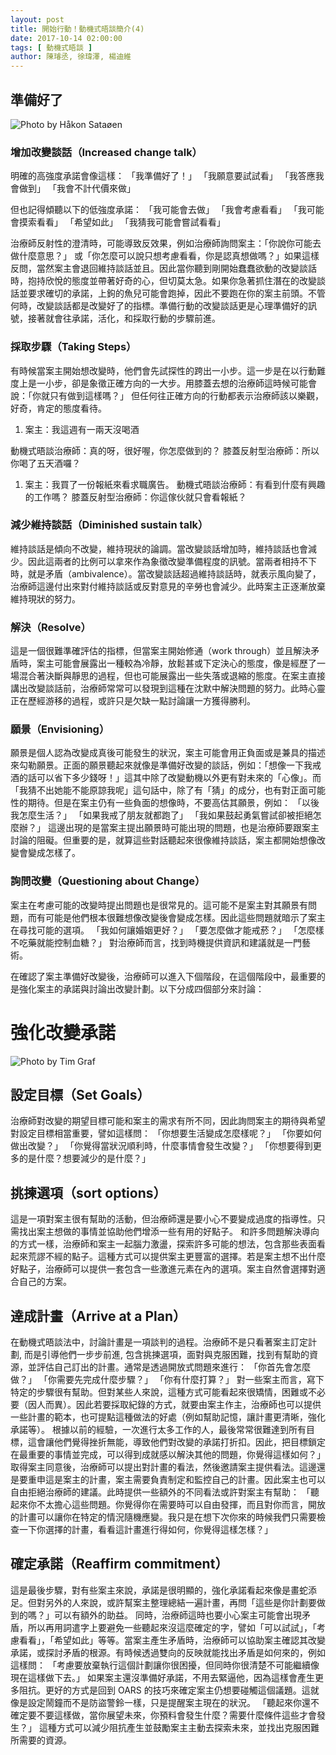 ```yaml
---
layout: post
title: 開始行動！動機式晤談簡介(4) 
date: 2017-10-14 02:00:00
tags: [ 動機式晤談 ]
author: 陳璿丞, 徐瑋澤, 楊迪維
---
```

準備好了
--------

![Photo by Håkon Sataøen](https://i.imgur.com/7Hx7DvE.jpg)

### 增加改變談話（Increased change talk）

明確的高強度承諾會像這樣： 「我準備好了！」 「我願意要試試看」 「我答應我會做到」 「我會不計代價來做」

但也記得傾聽以下的低強度承諾： 「我可能會去做」 「我會考慮看看」 「我可能會摸索看看」 「希望如此」 「我猜我可能會嘗試看看」

治療師反射性的澄清時，可能導致反效果，例如治療師詢問案主：「你說你可能去做什麼意思？」 或「你怎麼可以說只想考慮看看，你是認真想做嗎？」如果這樣反問，當然案主會退回維持談話並且。因此當你聽到剛開始蠢蠢欲動的改變談話時，抱持欣悅的態度並帶著好奇的心，但切莫太急。如果你急著抓住潛在的改變談話並要求確切的承諾，上鉤的魚兒可能會跑掉，因此不要跑在你的案主前頭。不管何時，改變談話都是改變好了的指標。準備行動的改變談話更是心理準備好的訊號，接著就會往承諾，活化，和採取行動的步驟前進。

<!--more-->

### 採取步驟（Taking Steps）

有時候當案主開始想改變時，他們會先試探性的跨出一小步。這一步是在以行動難度上是一小步，卻是象徵正確方向的一大步。用膝蓋去想的治療師這時候可能會說：「你就只有做到這樣嗎？」 但任何往正確方向的行動都表示治療師該以樂觀，好奇，肯定的態度看待。

1.  案主：我這週有一兩天沒喝酒

動機式晤談治療師：真的呀，很好喔，你怎麼做到的？ 膝蓋反射型治療師：所以你喝了五天酒囉？

1.  案主：我買了一份報紙來看求職廣告。 動機式晤談治療師：有看到什麼有興趣的工作嗎？ 膝蓋反射型治療師：你這傢伙就只會看報紙？

### 減少維持談話（Diminished sustain talk）

維持談話是傾向不改變，維持現狀的論調。當改變談話增加時，維持談話也會減少。因此這兩者的比例可以拿來作為象徵改變準備程度的訊號。當兩者相持不下時，就是矛盾（ambivalence）。當改變談話超過維持談話時，就表示風向變了，治療師這邊付出來對付維持談話或反對意見的辛勞也會減少。此時案主正逐漸放棄維持現狀的努力。

### 解決（Resolve）

這是一個很難準確評估的指標，但當案主開始修通（work through）並且解決矛盾時，案主可能會展露出一種較為冷靜，放鬆甚或下定決心的態度，像是經歷了一場混合著決斷與靜思的過程，但也可能展露出一些失落或退縮的態度。在案主直接講出改變談話前，治療師常常可以發現到這種在沈默中解決問題的努力。此時心靈正在歷經游移的過程，或許只是欠缺一點討論讓一方獲得勝利。

### 願景（Envisioning）

願景是個人認為改變成真後可能發生的狀況，案主可能會用正負面或是兼具的描述來勾勒願景。正面的願景聽起來就像是準備好改變的談話，例如：「想像一下我戒酒的話可以省下多少錢呀！」這其中除了改變動機以外更有對未來的「心像」。而「我猜不出她能不能原諒我呢」這句話中，除了有「猜」的成分，也有對正面可能性的期待。但是在案主仍有一些負面的想像時，不要高估其願景，例如： 「以後我怎麼生活？」 「如果我戒了朋友就都跑了」 「我如果鼓起勇氣嘗試卻被拒絕怎麼辦？」 這邊出現的是當案主提出願景時可能出現的問題，也是治療師要跟案主討論的阻礙。但重要的是，就算這些對話聽起來很像維持談話，案主都開始想像改變會變成怎樣了。

### 詢問改變（Questioning about Change）

案主在考慮可能的改變時提出問題也是很常見的。這可能不是案主對其願景有問題，而有可能是他們根本很難想像改變後會變成怎樣。因此這些問題就暗示了案主在尋找可能的選項。 「我如何讓婚姻更好？」 「要怎麼做才能戒菸？」 「怎麼樣不吃藥就能控制血糖？」 對治療師而言，找到時機提供資訊和建議就是一門藝術。

在確認了案主準備好改變後，治療師可以進入下個階段，在這個階段中，最重要的是強化案主的承諾與討論出改變計劃。以下分成四個部分來討論：

強化改變承諾
============

![Photo by Tim Graf](https://i.imgur.com/9xBrSNz.jpg)

設定目標（Set Goals）
---------------------

治療師對改變的期望目標可能和案主的需求有所不同，因此詢問案主的期待與希望對設定目標相當重要，譬如這樣問： 「你想要生活變成怎麼樣呢？」 「你要如何做出改變？」 「你覺得當狀況順利時，什麼事情會發生改變？」 「你想要得到更多的是什麼？想要減少的是什麼？」

挑揀選項（sort options）
------------------------

這是一項對案主很有幫助的活動，但治療師還是要小心不要變成過度的指導性。只需找出案主想做的事情並協助他們增添一些有用的好點子。 和許多問題解決導向的方式一樣，治療師和案主一起腦力激盪，探索許多可能的想法，包含那些表面看起來荒謬不經的點子。這種方式可以提供案主更豐富的選擇。若是案主想不出什麼好點子，治療師可以提供一套包含一些激進元素在內的選項。案主自然會選擇對適合自己的方案。

達成計畫（Arrive at a Plan）
----------------------------

在動機式晤談法中，討論計畫是一項談判的過程。治療師不是只看著案主訂定計劃, 而是引導他們一步步前進, 包含挑揀選項，面對與克服困難，找到有幫助的資源，並評估自己訂出的計畫。通常是透過開放式問題來進行： 「你首先會怎麼做？」 「你需要先完成什麼步驟？」 「你有什麼打算？」 對一些案主而言，寫下特定的步驟很有幫助。但對某些人來說，這種方式可能看起來很矯情，困難或不必要（因人而異）。因此若要採取紀錄的方式，就要由案主作主，治療師也可以提供一些計畫的範本，也可提點這種做法的好處（例如幫助記憶，讓計畫更清晰，強化承諾等）。 根據以前的經驗，一次進行太多工作的人，最後常常很難達到所有目標，這會讓他們覺得挫折無能，導致他們對改變的承諾打折扣。因此，把目標鎖定在最重要的事情並完成，可以得到成就感以解決其他的問題，你覺得這樣如何？」 取得案主同意後，治療師可以提出對計畫的看法，然後邀請案主提供看法。這邊還是要重申這是案主的計畫，案主需要負責制定和監控自己的計畫。因此案主也可以自由拒絕治療師的建議。此時提供一些額外的不同看法或許對案主有幫助： 「聽起來你不太擔心這些問題。你覺得你在需要時可以自由發揮，而且對你而言，開放的計畫可以讓你在特定的情況隨機應變。我只是在想下次你來的時候我們只需要檢查一下你選擇的計畫，看看這計畫進行得如何，你覺得這樣怎樣？」

確定承諾（Reaffirm commitment）
-------------------------------

這是最後步驟，對有些案主來說，承諾是很明顯的，強化承諾看起來像是畫蛇添足。但對另外的人來說，或許幫案主整理總結一遍計畫，再問「這些是你計劃要做到的嗎？」可以有額外的助益。 同時，治療師這時也要小心案主可能會出現矛盾，所以再用詞遣字上要避免一些聽起來沒這麼確定的字，譬如「可以試試」，「考慮看看」，「希望如此」等等。當案主產生矛盾時，治療師可以協助案主確認其改變承諾，或探討矛盾的根源。有時候透過雙向的反映就能找出矛盾是如何來的，例如這樣問： 「考慮要放棄執行這個計劃讓你很困擾，但同時你很清楚不可能繼續像現在這樣做下去。」 如果案主還沒準備好承諾，不用去緊逼他，因為這樣會產生更多阻抗。更好的方式是回到 OARS 的技巧來確定案主仍想要碰觸這個議題。這就像是設定鬧鐘而不是防盜警鈴一樣，只是提醒案主現在的狀況。 「聽起來你還不確定要不要這樣做，當你展望未來，你預料會發生什麼？需要什麼條件這些才會發生？」 這種方式可以減少阻抗產生並鼓勵案主主動去探索未來，並找出克服困難所需要的資源。
